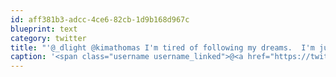 ```yaml
---
id: aff381b3-adcc-4ce6-82cb-1d9b168d967c
blueprint: text
category: twitter
title: "'@_dlight @kimathomas I'm tired of following my dreams.  I'm just going to ask where they're going and hook up with them later.-Mitch Hedberg"
caption: '<span class="username username_linked">@<a href="https://twitter.com/_dlight" title="Битюцкий Корнилий">_dlight</a></span> @kimathomas I''m tired of following my dreams.  I''m just going to ask where they''re going and hook up with them later.-Mitch Hedberg'
---
```

